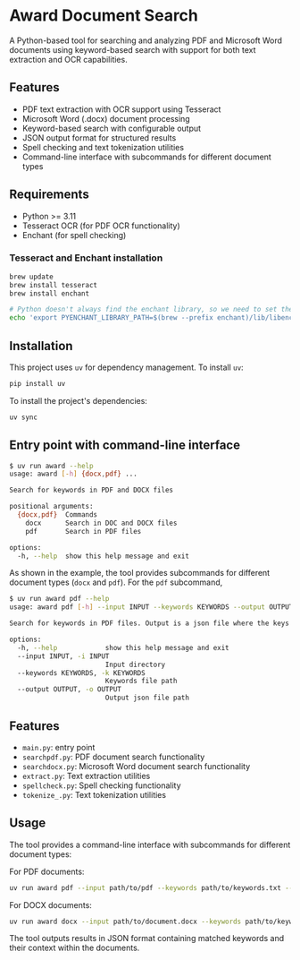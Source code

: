# Award Document Search

A Python-based tool for searching and analyzing PDF and Microsoft Word documents using keyword-based search with support for both text extraction and OCR capabilities.

## Features

- PDF text extraction with OCR support using Tesseract
- Microsoft Word (.docx) document processing
- Keyword-based search with configurable output
- JSON output format for structured results
- Spell checking and text tokenization utilities
- Command-line interface with subcommands for different document types

## Requirements

- Python >= 3.11
- Tesseract OCR (for PDF OCR functionality)
- Enchant (for spell checking)

### Tesseract and Enchant installation
```bash
brew update
brew install tesseract
brew install enchant

# Python doesn't always find the enchant library, so we need to set the PYENCHANT_LIBRARY_PATH environment variable
echo 'export PYENCHANT_LIBRARY_PATH=$(brew --prefix enchant)/lib/libenchant-2.dylib' >> ~/.zshrc
```


## Installation

This project uses `uv` for dependency management. To install `uv`:

```bash
pip install uv
```

To install the project's dependencies:

```bash
uv sync
```

## Entry point with command-line interface

```bash
$ uv run award --help
usage: award [-h] {docx,pdf} ...

Search for keywords in PDF and DOCX files

positional arguments:
  {docx,pdf}  Commands
    docx      Search in DOC and DOCX files
    pdf       Search in PDF files

options:
  -h, --help  show this help message and exit
```

As shown in the example, the tool provides subcommands for different document types (`docx` and `pdf`). For the `pdf` subcommand,
```bash
$ uv run award pdf --help
usage: award pdf [-h] --input INPUT --keywords KEYWORDS --output OUTPUT

Search for keywords in PDF files. Output is a json file where the keys are the file names and the values are the results of the search.

options:
  -h, --help            show this help message and exit
  --input INPUT, -i INPUT
                        Input directory
  --keywords KEYWORDS, -k KEYWORDS
                        Keywords file path
  --output OUTPUT, -o OUTPUT
                        Output json file path
```

## Features

- `main.py`: entry point
- `searchpdf.py`: PDF document search functionality
- `searchdocx.py`: Microsoft Word document search functionality
- `extract.py`: Text extraction utilities
- `spellcheck.py`: Spell checking functionality
- `tokenize_.py`: Text tokenization utilities

## Usage

The tool provides a command-line interface with subcommands for different document types:

For PDF documents:
```bash
uv run award pdf --input path/to/pdf --keywords path/to/keywords.txt --output results.json
```

For DOCX documents:
```bash
uv run award docx --input path/to/document.docx --keywords path/to/keywords.txt --output results.json
```

The tool outputs results in JSON format containing matched keywords and their context within the documents.
